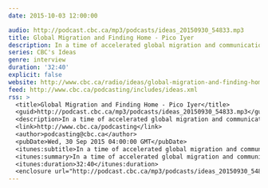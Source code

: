 ```yaml
---
date: 2015-10-03 12:00:00

audio: http://podcast.cbc.ca/mp3/podcasts/ideas_20150930_54833.mp3
title: Global Migration and Finding Home - Pico Iyer
description: In a time of accelerated global migration and communication, lifelong traveller and writer Pico Iyer finds pathways to adventure and connection by making time to sit still.
series: CBC's Ideas
genre: interview
duration: '32:40'
explicit: false
website: http://www.cbc.ca/radio/ideas/global-migration-and-finding-home-1.3249126
feed: http://www.cbc.ca/podcasting/includes/ideas.xml
rss: >
  <title>Global Migration and Finding Home - Pico Iyer</title>
  <guid>http://podcast.cbc.ca/mp3/podcasts/ideas_20150930_54833.mp3</guid>
  <description>In a time of accelerated global migration and communication, lifelong traveller and writer Pico Iyer finds pathways to adventure and connection by making time to sit still.</description>
  <link>http://www.cbc.ca/podcasting</link>
  <author>podcasting@cbc.ca</author>
  <pubDate>Wed, 30 Sep 2015 04:00:00 GMT</pubDate>
  <itunes:subtitle>In a time of accelerated global migration and communication, lifelong traveller and writer Pico Iyer finds pathways to adventure and connection by making time to sit still.</itunes:subtitle>
  <itunes:summary>In a time of accelerated global migration and communication, lifelong traveller and writer Pico Iyer finds pathways to adventure and connection by making time to sit still.</itunes:summary>
  <itunes:duration>32:40</itunes:duration>
  <enclosure url="http://podcast.cbc.ca/mp3/podcasts/ideas_20150930_54833.mp3" length="50627" type="audio/mpeg"/>
---
```

